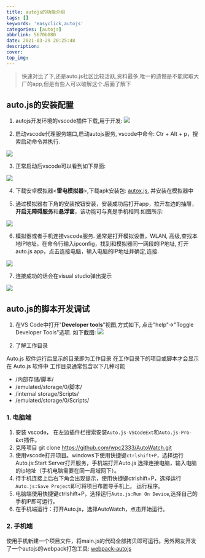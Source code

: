 ```yaml
---
title: autojs的功能介绍
tags: []
keywords: 'easyclick,autojs'
categories: [autojs]
abbrlink: 5670b080
date: 2021-03-29 20:25:48
description:
cover:
top_img:
---
```



> 快速对比了下,还是auto.js社区比较活跃,资料最多,唯一的遗憾是不能爬取大厂的app,但是有些人可以破解这个.后面了解下


## auto.js的安装配置

1. autojs开发环境的vscode插件下载,用于开发: 
![](https://cdn.jsdelivr.net/gh/alterhu2020/CDN/img/blog/20210331162416.png)

2. 启动vscode代理服务端口,启动autojs服务, vscode中命令: Ctr + Alt + p，搜索启动命令并执行.

![](https://cdn.jsdelivr.net/gh/alterhu2020/CDN/img/blog/20210331161801.png)

3. 正常启动后vscode可以看到如下界面:

![](https://cdn.jsdelivr.net/gh/alterhu2020/CDN/img/blog/20210331161916.png)


4. 下载安卓模拟器<**雷电模拟器**>,下载apk安装包: [autox.js](https://github.com/kkevsekk1/AutoX/), 并安装在模拟器中

5. 通过模拟器右下角的安装按钮安装，安装成功后打开app，拉开左边的抽屉，**开启无障碍服务**和**悬浮窗**，该功能可与真是手机相同.如图所示:

![](https://cdn.jsdelivr.net/gh/alterhu2020/CDN/img/blog/20210331161412.png)

6. 模拟器或者手机连接vscode服务. 通常是打开模拟设置，WLAN, 高级,查找本地IP地址，在命令行输入ipconfig，找到和模拟器同一网段的IP地址, 打开auto.js app，点击连接电脑，输入电脑的IP地址并确定,连接.

 ![](https://cdn.jsdelivr.net/gh/alterhu2020/CDN/img/blog/20210331162732.png)

 7. 连接成功的话会在visual studio弹出提示

 ![](https://cdn.jsdelivr.net/gh/alterhu2020/CDN/img/blog/20210331162845.png)


## auto.js的脚本开发调试

1. 在VS Code中打开"**Developer tools**"视图,方式如下, 点击"help"->"Toggle Developer Tools"选项. 如下截图:
![](https://cdn.jsdelivr.net/gh/alterhu2020/CDN/img/blog/20210331205225.png)

2. 了解工作目录

Auto.js 软件运行后显示的目录即为工作目录
在工作目录下的项目或脚本才会显示在 Auto.js 软件中
工作目录通常包含以下几种可能
- /内部存储/脚本/
- /emulated/storage/0/脚本/
- /internal storage/Scripts/
- /emulated/storage/0/Scripts/
 

 ### 1. 电脑端

1. 安装 vscode， 在左边插件栏搜索安装`Auto.js-VSCodeExt`和`Auto.js-Pro-Ext`插件。
2. 克隆项目 git clone <https://github.com/wpc2333/AutoWatch.git>
3. 使用vscode打开项目。windows下使用快捷键`ctrlshift+P`，选择运行Auto.js:Start Server打开服务，手机端打开Auto.js 选择连接电脑，输入电脑的ip地址（手机电脑需要在同一局域网下）。
4. 待手机连接上后右下角会出现提示，使用快捷键ctrlshift+P，选择运行`Auto.js:Save Project`即可将项目布置导手机上。
运行程序。
5. 电脑端使用快捷键ctrlshift+P，选择运行`Auto.js:Run On Device`,选择自己的手机IP即可运行。
6. 在手机端运行：打开Auto.js，选择AutoWatch，点击开始运行。


### 2. 手机端

使用手机新建一个项目文件，将main.js的代码全部拷贝即可运行。另外网友开发了一个autojs的webpack打包工具: [webpack-autojs](https://github.com/kkevsekk1/webpack-autojs)